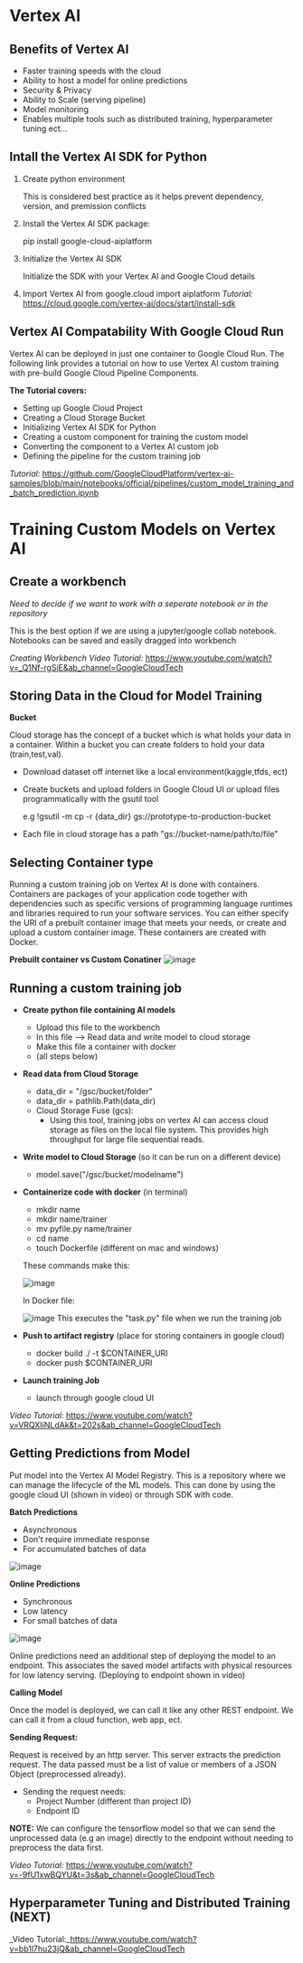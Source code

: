 # Vertex AI

## Benefits of Vertex AI
- Faster training speeds with the cloud
- Ability to host a model for online predictions
- Security & Privacy
- Ability to Scale (serving pipeline)
- Model monitoring
- Enables multiple tools such as distributed training, hyperparameter tuning ect...

## Intall the Vertex AI SDK for Python
1. Create python environment

   This is considered best practice as it helps prevent dependency, version, and premission conflicts
   
2. Install the Vertex AI SDK package:

   pip install google-cloud-aiplatform
   
3. Initialize the Vertex AI SDK

   Initialize the SDK with your Vertex AI and Google Cloud details
   
4. Import Vertex AI
   from google.cloud import aiplatform
_Tutorial:_
https://cloud.google.com/vertex-ai/docs/start/install-sdk



## Vertex AI Compatability With Google Cloud Run

Vertex AI can be deployed in just one container to Google Cloud Run. The following link provides a tutorial on how to use Vertex AI custom training with pre-build Google Cloud Pipeline Components.

**The Tutorial covers:**
- Setting up Google Cloud Project
- Creating a Cloud Storage Bucket
- Initializing Vertex AI SDK for Python
- Creating a custom component for training the custom model
- Converting the component to a Vertex AI custom job
- Defining the pipeline for the custom training job

_Tutorial:_
https://github.com/GoogleCloudPlatform/vertex-ai-samples/blob/main/notebooks/official/pipelines/custom_model_training_and_batch_prediction.ipynb

# Training Custom Models on Vertex AI

## Create a workbench
 _Need to decide if we want to work with a seperate notebook or in the repository_

This is the best option if we are using a jupyter/google collab notebook. Notebooks can be saved and easily dragged into workbench

_Creating Workbench Video Tutorial:_
https://www.youtube.com/watch?v=_Q1Nf-rgSiE&ab_channel=GoogleCloudTech

## Storing Data in the Cloud for Model Training
**Bucket**

Cloud storage has the concept of a bucket which is what holds your data in a container. Within a bucket you can create folders to hold your data (train,test,val). 

- Download dataset off internet like a local environment(kaggle,tfds, ect)
- Create buckets and upload folders in Google Cloud UI _or_ upload files programmatically with the gsutil tool

   e.g !gsutil -m cp -r {data_dir} gs://prototype-to-production-bucket
   
- Each file in cloud storage has a path "gs://bucket-name/path/to/file"


## Selecting Container type
Running a custom training job on Vertex AI is done with containers. Containers are packages of your application code together with dependencies such as specific versions of programming language runtimes and libraries required to run your software services. You can either specify the URI of a prebuilt container image that meets your needs, or create and upload a custom container image. These containers are created with Docker.

**Prebuilt container vs Custom Conatiner**
![image](https://github.com/evan-placenis/Auto-ML/assets/112578037/9736ab3c-34f7-4ed5-b7e0-f0f34704bd17)

## Running a custom training job

- **Create python file containing AI models**
  - Upload this file to the workbench
  - In this file --> Read data and write model to cloud storage
  - Make this file a container with docker
  - (all steps below)

- **Read data from Cloud Storage**
   - data_dir = "/gsc/bucket/folder"
   - data_dir = pathlib.Path(data_dir)
   - Cloud Storage Fuse (gcs):
      - Using this tool, training jobs on vertex AI can access cloud storage as files on the local file system. This               provides high throughput for large file sequential reads.
   
- **Write model to Cloud Storage** (so it can be run on a different device)
   - model.save("/gsc/bucket/modelname")

- **Containerize code with docker** (in terminal)
   - mkdir name
   - mkdir name/trainer
   - mv pyfile.py name/trainer
   - cd name
   - touch Dockerfile (different on mac and windows)

   These commands make this:
  
   ![image](https://github.com/evan-placenis/Auto-ML/assets/112578037/c00daac8-60a5-490f-a74f-d6df9b2f94ec)

   In Docker file:

   ![image](https://github.com/evan-placenis/Auto-ML/assets/112578037/3888f95f-84ed-4f35-a31d-6e9e8249b406)
   This executes the "task.py" file when we run the training job

- **Push to artifact registry** (place for storing containers in google cloud)
   - docker build ./ -t $CONTAINER_URI
   - docker push $CONTAINER_URI
 
- **Launch training Job**
  - launch through google cloud UI
 
_Video Tutorial_: https://www.youtube.com/watch?v=VRQXIiNLdAk&t=202s&ab_channel=GoogleCloudTech

## Getting Predictions from Model
Put model into the Vertex AI Model Registry. This is a repository where we can manage the lifecycle of the ML models. This can done by using the google cloud UI (shown in video) or through SDK with code.

**Batch Predictions**
- Asynchronous
- Don't require immediate response
- For accumulated batches of data

![image](https://github.com/evan-placenis/Auto-ML/assets/112578037/6bc73e92-ca21-4441-a4a9-e68d9e1f1e0a)

**Online Predictions**
- Synchronous
- Low latency
- For small batches of data

![image](https://github.com/evan-placenis/Auto-ML/assets/112578037/f2c7b836-7fa0-452b-8c14-fa12bb573aae)

Online predictions need an additional step of deploying the model to an endpoint. This associates the saved model artifacts with physical resources for low latency serving. (Deploying to endpoint shown in video)

**Calling Model**

Once the model is deployed, we can call it like any other REST endpoint. We can call it from a cloud function, web app, ect.

**Sending Request:**

Request is received by an http server. This server extracts the prediction request. The data passed must be a list of value or members of a JSON Object (preprocessed already).

- Sending the request needs:
   - Project Number (different than project ID)
   - Endpoint ID
 
**NOTE:**
We can configure the tensorflow model so that we can send the unprocessed data (e.g an image) directly to the endpoint without needing to preprocess the data first.

_Video Tutorial:_ https://www.youtube.com/watch?v=-9fU1xwBQYU&t=3s&ab_channel=GoogleCloudTech

## Hyperparameter Tuning and Distributed Training (NEXT)
_Video Tutorial:_https://www.youtube.com/watch?v=bb1l7hu23jQ&ab_channel=GoogleCloudTech
